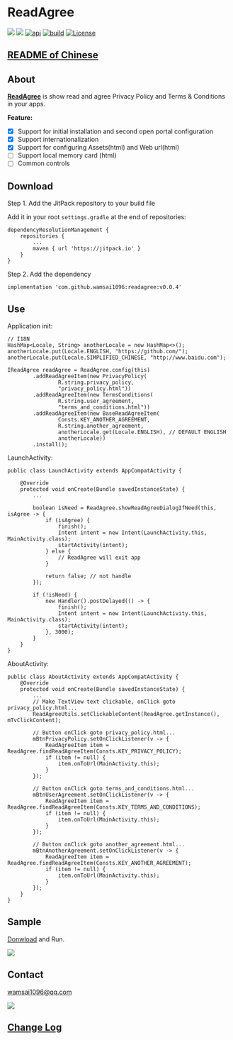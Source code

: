 # ReadAgree

[![][jitpackSvg]][jitpack] [![][androidciSvg]][androidci] [![api][apiSvg]][api] [![build][buildSvg]][build] [![License][licenseSvg]][license]

## [README of Chinese][readme-cn]

## About

**[ReadAgree][readme]** is show read and agree Privacy Policy and Terms & Conditions in your apps.

**Feature:**

- [x] Support for initial installation and second open portal configuration
- [x] Support internationalization
- [x] Support for configuring Assets(html) and Web url(html)
- [ ] Support local memory card (html)
- [ ] Common controls

## Download

Step 1. Add the JitPack repository to your build file

Add it in your root `settings.gradle` at the end of repositories:
```
dependencyResolutionManagement {
    repositories {
        ...
        maven { url 'https://jitpack.io' }
    }
}
```

Step 2. Add the dependency
```
implementation 'com.github.wamsai1096:readagree:v0.0.4'
```

## Use

Application init:
```
// I18N
HashMap<Locale, String> anotherLocale = new HashMap<>();
anotherLocale.put(Locale.ENGLISH, "https://github.com/");
anotherLocale.put(Locale.SIMPLIFIED_CHINESE, "http://www.baidu.com");

IReadAgree readAgree = ReadAgree.config(this)
        .addReadAgreeItem(new PrivacyPolicy(
                R.string.privacy_policy,
                "privacy_policy.html"))
        .addReadAgreeItem(new TermsConditions(
                R.string.user_agreement,
                "terms_and_conditions.html"))
        .addReadAgreeItem(new BaseReadAgreeItem(
                Consts.KEY_ANOTHER_AGREEMENT,
                R.string.another_agreement,
                anotherLocale.get(Locale.ENGLISH), // DEFAULT ENGLISH
                anotherLocale))
        .install();
```

LaunchActivity:
```
public class LaunchActivity extends AppCompatActivity {

    @Override
    protected void onCreate(Bundle savedInstanceState) {
        ...

        boolean isNeed = ReadAgree.showReadAgreeDialogIfNeed(this, isAgree -> {
            if (isAgree) {
                finish();
                Intent intent = new Intent(LaunchActivity.this, MainActivity.class);
                startActivity(intent);
            } else {
                // ReadAgree will exit app
            }

            return false; // not handle
        });

        if (!isNeed) {
            new Handler().postDelayed(() -> {
                finish();
                Intent intent = new Intent(LaunchActivity.this, MainActivity.class);
                startActivity(intent);
            }, 3000);
        }
    }
}
```

AboutActivity:
```
public class AboutActivity extends AppCompatActivity {
    @Override
    protected void onCreate(Bundle savedInstanceState) {
        ...
        // Make TextView text clickable, onClick goto privacy_policy.html...
        ReadAgreeUtils.setClickableContent(ReadAgree.getInstance(), mTvClickContent);

        // Button onClick goto privacy_policy.html...
        mBtnPrivacyPolicy.setOnClickListener(v -> {
            ReadAgreeItem item = ReadAgree.findReadAgreeItem(Consts.KEY_PRIVACY_POLICY);
            if (item != null) {
                item.onToUrl(MainActivity.this);
            }
        });

        // Button onClick goto terms_and_conditions.html...
        mBtnUserAgreement.setOnClickListener(v -> {
            ReadAgreeItem item = ReadAgree.findReadAgreeItem(Consts.KEY_TERMS_AND_CONDITIONS);
            if (item != null) {
                item.onToUrl(MainActivity.this);
            }
        });

        // Button onClick goto another_agreement.html...
        mBtnAnotherAgreement.setOnClickListener(v -> {
            ReadAgreeItem item = ReadAgree.findReadAgreeItem(Consts.KEY_ANOTHER_AGREEMENT);
            if (item != null) {
                item.onToUrl(MainActivity.this);
            }
        });
    }
}
```

## Sample

[Donwload](https://github.com/WAMsAI/readagree.git) and Run.

![](sample.gif)

## Contact

<wamsai1096@qq.com>

[![][contactGithubSvg]][contactGithub]

## [Change Log][changeLog.md]

[aucSvg]: https://img.shields.io/badge/ReadAgree-v0.0.3-brightgreen

[auc]: https://github.com/WAMsAI/readagree

[apiSvg]: https://img.shields.io/badge/API-19+-brightgreen.svg

[api]: https://android-arsenal.com/api?level=19

[buildSvg]: https://img.shields.io/badge/build-null-red
[build]: https://travis-ci.org/WAMsAI/readagree

[licenseSvg]: https://img.shields.io/badge/License-Apache--2.0-brightgreen.svg
[license]: https://github.com/WAMsAI/readagree/blob/master/LICENSE

[readme]: https://github.com/WAMsAI/readagree
[readme-cn]: https://github.com/WAMsAI/readagree/blob/master/README-CN.md

[changeLog.md]: https://github.com/WAMsAI/readagree/blob/master/CHANGELOG.md

[blogSvg]:
[blog]:

[jianshuSvg]:
[jianshu]:

[weiboSvg]:
[weibo]:

[qqgroupSvg]:
[qqgroup]:

[contactGithubSvg]: https://img.shields.io/badge/GitHub-wamsai1096-blue.svg?logo=github

[contactGithub]: https://github.com/wamsai1096

[androidciSvg]:https://github.com/wamsai/readagree/workflows/Android%20CI/badge.svg?branch=master

[androidci]: https://github.com/wamsai1096/readagree

[jitpackSvg]: https://jitpack.io/v/wamsai1096/readagree.svg

[jitpack]: https://jitpack.io/#wamsai1096/readagree
